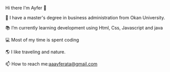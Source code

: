 Hi there I'm Ayfer 👋

🔭 I have a master's degree in business administration from Okan University.

📚 I’m currently learning  development using Html, Css, Javascript and java

💻 Most of my time is spent coding

🌎 I like traveling and nature.

📫 How to reach me:aaayferata@gmail.com

